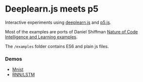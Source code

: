 # Deeplearn.js meets p5

Interactive experiments using [deeplearn.js](https://github.com/PAIR-code/deeplearnjs) and [p5.js](https://github.com/processing/p5.js).

Most of the examples are ports of Daniel Shiffman [Nature of Code Intelligence and Learning examples](https://github.com/shiffman/NOC-S17-2-Intelligence-Learning).

The `/examples` folder contains ES6 and plain js files.

### Demos
- [Mnist](https://cvalenzuela.github.io/p5deeplearn/examples/es6/mnist/dist/index.html)
- [RNN/LSTM](https://cvalenzuela.github.io/p5deeplearn/examples/es6/rnn/dist/index.html)